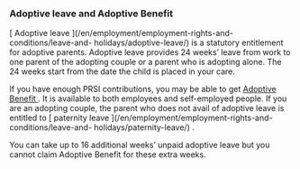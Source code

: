 ###  Adoptive leave and Adoptive Benefit

[ Adoptive leave ](/en/employment/employment-rights-and-conditions/leave-and-
holidays/adoptive-leave/) is a statutory entitlement for adoptive parents.
Adoptive leave provides 24 weeks’ leave from work to one parent of the
adopting couple or a parent who is adopting alone. The 24 weeks start from the
date the child is placed in your care.

If you have enough PRSI contributions, you may be able to get [ Adoptive
Benefit ](/en/social-welfare/families-and-children/adoptive-benefit/) . It is
available to both employees and self-employed people. If you are an adopting
couple, the parent who does not avail of adoptive leave is entitled to [
paternity leave ](/en/employment/employment-rights-and-conditions/leave-and-
holidays/paternity-leave/) .

You can take up to 16 additional weeks’ unpaid adoptive leave but you cannot
claim Adoptive Benefit for these extra weeks.
